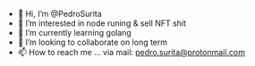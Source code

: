 - 👋 Hi, I’m @PedroSurita
- 👀 I’m interested in node runing & sell NFT shit
- 🌱 I’m currently learning golang
- 💞️ I’m looking to collaborate on long term
- 📫 How to reach me ... via mail: pedro.surita@protonmail.com
